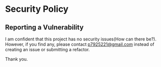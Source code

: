 # Security Policy

## Reporting a Vulnerability

I am confident that this project has no security issues(How can there be?). However, if you find any, please contact p7925221@gmail.com instead of creating an issue or submitting a refactor.

Thank you.
